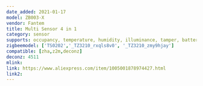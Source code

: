 ```yaml
---
date_added: 2021-01-17
model: ZB003-X
vendor: Fantem
title: Multi Sensor 4 in 1
category: sensor
supports: occupancy, temperature, humidity, illuminance, tamper, batterypct
zigbeemodel: ['TS0202','_TZ3210_rxqls8v0', '_TZ3210_zmy9hjay']
compatible: [zha,z2m,deconz]
deconz: 4511
mlink: 
link: https://www.aliexpress.com/item/1005001878974427.html
link2: 
---
```

